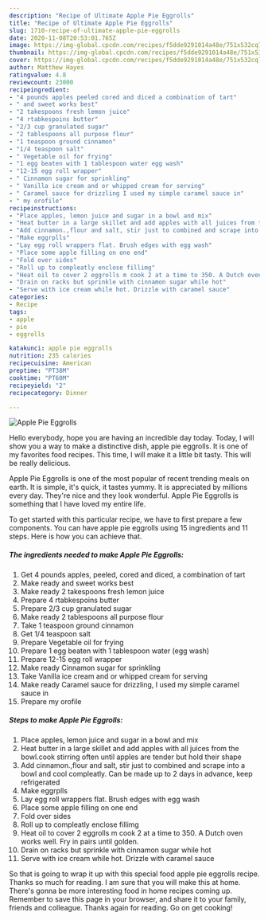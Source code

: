 ```yaml
---
description: "Recipe of Ultimate Apple Pie Eggrolls"
title: "Recipe of Ultimate Apple Pie Eggrolls"
slug: 1710-recipe-of-ultimate-apple-pie-eggrolls
date: 2020-11-08T20:53:01.765Z
image: https://img-global.cpcdn.com/recipes/f5dde9291014a48e/751x532cq70/apple-pie-eggrolls-recipe-main-photo.jpg
thumbnail: https://img-global.cpcdn.com/recipes/f5dde9291014a48e/751x532cq70/apple-pie-eggrolls-recipe-main-photo.jpg
cover: https://img-global.cpcdn.com/recipes/f5dde9291014a48e/751x532cq70/apple-pie-eggrolls-recipe-main-photo.jpg
author: Matthew Hayes
ratingvalue: 4.8
reviewcount: 23000
recipeingredient:
- "4 pounds apples peeled cored and diced a combination of tart"
- " and sweet works best"
- "2 takespoons fresh lemon juice"
- "4 rtabkespoins butter"
- "2/3 cup granulated sugar"
- "2 tablespoons all purpose flour"
- "1 teaspoon ground cinnamon"
- "1/4 teaspoon salt"
- " Vegetable oil for frying"
- "1 egg beaten with 1 tablespoon water egg wash"
- "12-15 egg roll wrapper"
- " Cinnamon sugar for sprinkling"
- " Vanilla ice cream and or whipped cream for serving"
- " Caramel sauce for drizzling I used my simple caramel sauce in"
- " my orofile"
recipeinstructions:
- "Place apples, lemon juice and sugar in a bowl and mix"
- "Heat butter in a large skillet and add apples with all juices from the bowl.cook stirring often until apples are tender but hold their shape"
- "Add cinnamon.,flour and salt, stir just to combined and scrape into a bowl and cool compleatly. Can be made up to 2 days in advance, keep refrigerated"
- "Make eggrplls"
- "Lay egg roll wrappers flat. Brush edges with egg wash"
- "Place some apple filling on one end"
- "Fold over sides"
- "Roll up to compleatly enclose fillimg"
- "Heat oil to cover 2 eggrolls m cook 2 at a time to 350. A Dutch oven works well. Fry in pairs until golden."
- "Drain on racks but sprinkle with cinnamon sugar while hot"
- "Serve with ice cream while hot. Drizzle with caramel sauce"
categories:
- Recipe
tags:
- apple
- pie
- eggrolls

katakunci: apple pie eggrolls 
nutrition: 235 calories
recipecuisine: American
preptime: "PT38M"
cooktime: "PT60M"
recipeyield: "2"
recipecategory: Dinner

---
```



![Apple Pie Eggrolls](https://img-global.cpcdn.com/recipes/f5dde9291014a48e/751x532cq70/apple-pie-eggrolls-recipe-main-photo.jpg)

Hello everybody, hope you are having an incredible day today. Today, I will show you a way to make a distinctive dish, apple pie eggrolls. It is one of my favorites food recipes. This time, I will make it a little bit tasty. This will be really delicious.

Apple Pie Eggrolls is one of the most popular of recent trending meals on earth. It is simple, it's quick, it tastes yummy. It is appreciated by millions every day. They're nice and they look wonderful. Apple Pie Eggrolls is something that I have loved my entire life.




To get started with this particular recipe, we have to first prepare a few components. You can have apple pie eggrolls using 15 ingredients and 11 steps. Here is how you can achieve that.

<!--inarticleads1-->

##### The ingredients needed to make Apple Pie Eggrolls:

1. Get 4 pounds apples, peeled, cored and diced, a combination of tart
1. Make ready  and sweet works best
1. Make ready 2 takespoons fresh lemon juice
1. Prepare 4 rtabkespoins butter
1. Prepare 2/3 cup granulated sugar
1. Make ready 2 tablespoons all purpose flour
1. Take 1 teaspoon ground cinnamon
1. Get 1/4 teaspoon salt
1. Prepare  Vegetable oil for frying
1. Prepare 1 egg beaten with 1 tablespoon water (egg wash)
1. Prepare 12-15 egg roll wrapper
1. Make ready  Cinnamon sugar for sprinkling
1. Take  Vanilla ice cream and or whipped cream for serving
1. Make ready  Caramel sauce for drizzling, I used my simple caramel sauce in
1. Prepare  my orofile




<!--inarticleads2-->

##### Steps to make Apple Pie Eggrolls:

1. Place apples, lemon juice and sugar in a bowl and mix
1. Heat butter in a large skillet and add apples with all juices from the bowl.cook stirring often until apples are tender but hold their shape
1. Add cinnamon.,flour and salt, stir just to combined and scrape into a bowl and cool compleatly. Can be made up to 2 days in advance, keep refrigerated
1. Make eggrplls
1. Lay egg roll wrappers flat. Brush edges with egg wash
1. Place some apple filling on one end
1. Fold over sides
1. Roll up to compleatly enclose fillimg
1. Heat oil to cover 2 eggrolls m cook 2 at a time to 350. A Dutch oven works well. Fry in pairs until golden.
1. Drain on racks but sprinkle with cinnamon sugar while hot
1. Serve with ice cream while hot. Drizzle with caramel sauce




So that is going to wrap it up with this special food apple pie eggrolls recipe. Thanks so much for reading. I am sure that you will make this at home. There's gonna be more interesting food in home recipes coming up. Remember to save this page in your browser, and share it to your family, friends and colleague. Thanks again for reading. Go on get cooking!
